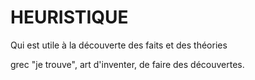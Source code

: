 # HEURISTIQUE

Qui est utile à la découverte des faits et des théories

grec "je trouve", art d'inventer, de faire des découvertes.
